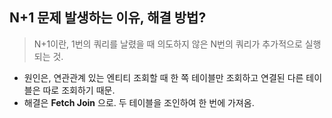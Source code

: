 
## <a id="1">N+1 문제 발생하는 이유, 해결 방법?</a>
> N+1이란, 1번의 쿼리를 날렸을 때 의도하지 않은 N번의 쿼리가 추가적으로 실행되는 것.

- 원인은, 연관관계 있는 엔티티 조회할 때 한 쪽 테이블만 조회하고 연결된 다른 테이블은 따로 조회하기 때문.
- 해결은 **Fetch Join** 으로. 두 테이블을 조인하여 한 번에 가져옴.
